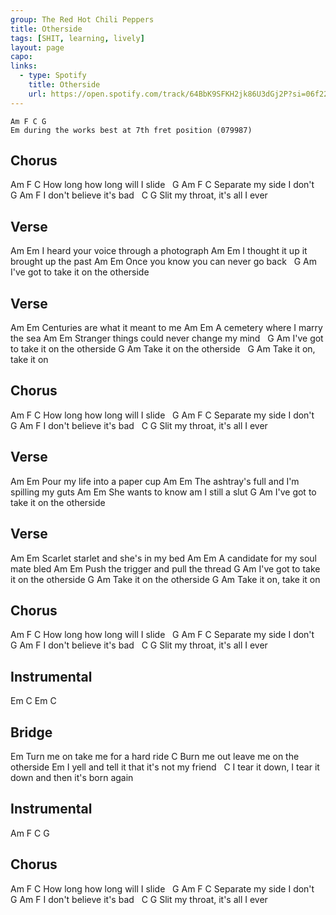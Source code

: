 ```yaml
---
group: The Red Hot Chili Peppers
title: Otherside
tags: [SHIT, learning, lively]
layout: page
capo: 
links: 
  - type: Spotify
    title: Otherside
    url: https://open.spotify.com/track/64BbK9SFKH2jk86U3dGj2P?si=06f22e57c1384e6b
---
```


```chordpro
Am F C G
Em during the works best at 7th fret position (079987)
```

## Chorus

Am                  F           C
How long how long will I slide
&nbsp;  G          Am F    C
Separate my side I don't
&nbsp;    G                 Am   F
I don't believe it's bad
&nbsp;  C                    G
Slit my throat, it's all I ever

## Verse

Am                                  Em
I heard your voice through a photograph
Am                        Em
I thought it up it brought up the past
Am                           Em
Once you know you can never go back
&nbsp;              G             Am
I've got to take it on the otherside

## Verse

Am                                  Em
Centuries are what it meant to me
Am                                  Em
A cemetery where I marry the sea
Am                                  Em
Stranger things could never change my mind
&nbsp;              G             Am
I've got to take it on the otherside
G                     Am
Take it on the otherside
&nbsp;  G           Am
Take it on, take it on

## Chorus
Am                  F           C
How long how long will I slide
&nbsp;  G          Am F    C
Separate my side I don't
&nbsp;    G                 Am   F
I don't believe it's bad
&nbsp;  C                    G
Slit my throat, it's all I ever

## Verse

Am                                  Em
Pour my life into a paper cup
Am                                  Em
The ashtray's full and I'm spilling my guts
Am                                  Em
She wants to know am I still a slut
G                     Am
I've got to take it on the otherside

## Verse

Am                                  Em
Scarlet starlet and she's in my bed
Am                                  Em
A candidate for my soul mate bled
Am                                  Em
Push the trigger and pull the thread
G                     Am
I've got to take it on the otherside
G                     Am
Take it on the otherside
G                     Am
Take it on, take it on

## Chorus

Am                  F           C
How long how long will I slide
&nbsp;  G          Am F    C
Separate my side I don't
&nbsp;    G                 Am   F
I don't believe it's bad
&nbsp;  C                    G
Slit my throat, it's all I ever

## Instrumental

Em C Em C

## Bridge

Em
Turn me on take me for a hard ride
C
Burn me out leave me on the otherside
Em
I yell and tell it that it's not my friend
&nbsp;            C
I tear it down, I tear it down and then it's born again

## Instrumental

Am F C G

## Chorus

Am                  F           C
How long how long will I slide
&nbsp;  G          Am F    C
Separate my side I don't
&nbsp;    G                 Am   F
I don't believe it's bad
&nbsp;  C                    G
Slit my throat, it's all I ever
